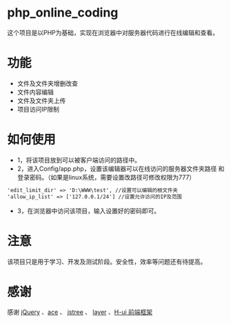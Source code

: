 # php_online_coding
这个项目是以PHP为基础，实现在浏览器中对服务器代码进行在线编辑和查看。

# 功能
- 文件及文件夹增删改查
- 文件内容编辑
- 文件及文件夹上传
- 项目访问IP限制

# 如何使用
- 1，将该项目放到可以被客户端访问的路径中。
- 2，进入Config/app.php，设置该编辑器可以在线访问的服务器文件夹路径 和 登录密码。（如果是linux系统，需要设置改路径可修改权限为777）
```html
'edit_limit_dir' => 'D:\WWW\test', //设置可以编辑的根文件夹
'allow_ip_list' => ['127.0.0.1/24'] //设置允许访问的IP及范围
```
- 3，在浏览器中访问该项目，输入设置好的密码即可。

# 注意
该项目只是用于学习、开发及测试阶段。安全性，效率等问题还有待提高。

# 感谢
感谢 [jQuery](https://github.com/jquery/jquery) 、[ace](https://github.com/ajaxorg/ace) 、 [jstree](https://github.com/vakata/jstree) 、 [layer](https://github.com/sentsin/layer) 、[H-ui 前端框架](http://www.h-ui.net/)
